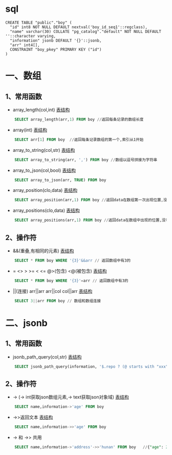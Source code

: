 # sql
```text
CREATE TABLE "public"."boy" (
  "id" int8 NOT NULL DEFAULT nextval('boy_id_seq1'::regclass),
  "name" varchar(30) COLLATE "pg_catalog"."default" NOT NULL DEFAULT ''::character varying,
  "information" jsonb DEFAULT '{}'::jsonb,
  "arr" int4[],
  CONSTRAINT "boy_pkey" PRIMARY KEY ("id")
)
```

# 一、数组
## 1、常用函数

- array_length(col,int) [表结构](#sql)
``` sql
    SELECT array_length(arr,1) FROM boy //返回每条记录的数组长度
```

- array(int)  [表结构](#sql)
``` sql
    SELECT arr[1] FROM boy  //返回每条记录数组的第一个,索引从1开始
```

- array_to_string(col,str) [表结构](#sql)
``` sql
    SELECT array_to_string(arr, ',') FROM boy //数组以逗号拼接为字符串
```

- array_to_json(col,bool) [表结构](#sql)
``` sql
    SELECT array_to_json(arr, TRUE) FROM boy 
```

- array_position(clo,data) [表结构](#sql)
``` sql
    SELECT array_position(arr,1) FROM boy //返回data在数组第一次出现位置,没有为null
```

- array_positions(clo,data) [表结构](#sql)
``` sql
    SELECT array_positions(arr,1) FROM boy //返回data在数组中出现的位置,没有为null
```

## 2、操作符
- &&(重叠,有相同的元素) [表结构](#sql)
``` sql
    SELECT * FROM boy WHERE '{3}'&&arr // 返回数组中有3的
```

- = <> > >= < <= @>(包含) <@(被包含) [表结构](#sql)
``` sql
    SELECT * FROM boy WHERE '{3}'=arr // 返回数组中有3的
```

- ||(连接) arr||arr arr||col col||arr  [表结构](#sql)
``` sql
    SELECT 3||arr FROM boy // 数组和数组连接
```

# 二、jsonb

## 1、常用函数

- jsonb_path_query(col,str) [表结构](#sql)
``` sql
    SELECT jsonb_path_query(information, '$.repo ? (@ starts with "xxx")') FROM boy //repo字段中以xxx开头的
```

## 2、操作符
- -> (-> int获取json数组元素,-> text获取json对象域) [表结构](#sql)
``` sql
    SELECT name,information->'age' FROM boy 
```

- ->>返回文本 [表结构](#sql)
``` sql
    SELECT name,information->>'age' FROM boy 
```

- -> 和 ->> 共用
``` sql
    SELECT name,information->'address'->>'hunan' FROM boy   //{"age": 27, "address": {"hunan": "changsha"}} 返回changsha 
```